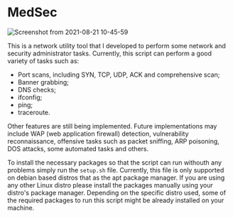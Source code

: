 # MedSec

![Screenshot from 2021-08-21 10-45-59](https://user-images.githubusercontent.com/61552222/131221155-334eea00-10e1-465c-9017-9cccc2991473.png)


This is a network utility tool that I developed to perform some network and security administrator tasks. Currently, this script can perform a good variety of tasks such as:
- Port scans, including SYN, TCP, UDP, ACK and comprehensive scan;
- Banner grabbing;
- DNS checks;
- ifconfig;
- ping;
- traceroute.

Other features are still being implemented. Future implementations may include WAP (web application firewall) detection, vulnerability reconnaissance, offensive tasks such as packet sniffing, ARP poisoning, DOS attacks, some automated tasks and others.

To install the necessary packages so that the script can run withouth any problems simply run the `setup.sh` file. Currently, this file is only supported on debian based distros that as the apt package manager. If you are using any other Linux distro please install the packages manually using your distro's package manager. Depending on the specific distro used, some of the required packages to run this script might be already installed on your machine.
